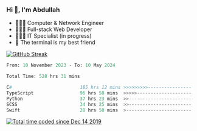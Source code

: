 <h3>Hi 👋, I'm Abdullah</h3>

- 👷🏼‍♂️ Computer & Network Engineer
- 👨🏻‍💻 Full-stack Web Developer
- 👨🏻‍💻 IT Specialist (in progress)
- 🖤 The terminal is my best friend

[![GitHub Streak](https://streak-stats.demolab.com?user=al3bad&theme=transparent&date_format=j%20M%5B%20Y%5D)](https://git.io/streak-stats)

<!--START_SECTION:waka-->

```python
From: 10 November 2023 - To: 10 May 2024

Total Time: 528 hrs 31 mins

C#                         185 hrs 12 mins >>>>>>>>>----------------   34.66 %
TypeScript                 96 hrs 58 mins  >>>>>--------------------   18.15 %
Python                     37 hrs 23 mins  >>-----------------------   07.00 %
SCSS                       34 hrs 25 mins  >>-----------------------   06.44 %
Swift                      28 hrs 58 mins  >------------------------   05.42 %
```

<!--END_SECTION:waka-->

<p>
  <a href="https://wakatime.com/@ce2a2aac-0d6b-4d65-b864-8a4bcaf12967"><img src="https://wakatime.com/badge/user/ce2a2aac-0d6b-4d65-b864-8a4bcaf12967.svg" alt="Total time coded since Dec 14 2019" /></a>
</p>
